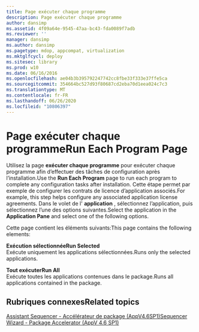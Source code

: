 ```yaml
---
title: Page exécuter chaque programme
description: Page exécuter chaque programme
author: dansimp
ms.assetid: 4f09a64e-9545-47aa-bc43-fda0089f7adb
ms.reviewer: ''
manager: dansimp
ms.author: dansimp
ms.pagetype: mdop, appcompat, virtualization
ms.mktglfcycl: deploy
ms.sitesec: library
ms.prod: w10
ms.date: 06/16/2016
ms.openlocfilehash: ae04b3b395792247742cc8fbe33f333e37ffe5ca
ms.sourcegitcommit: 354664bc527d93f80687cd2eba70d1eea024c7c3
ms.translationtype: MT
ms.contentlocale: fr-FR
ms.lasthandoff: 06/26/2020
ms.locfileid: "10806397"
---
```

# <span data-ttu-id="feb93-103">Page exécuter chaque programme</span><span class="sxs-lookup"><span data-stu-id="feb93-103">Run Each Program Page</span></span>


<span data-ttu-id="feb93-104">Utilisez la page **exécuter chaque programme** pour exécuter chaque programme afin d’effectuer des tâches de configuration après l’installation.</span><span class="sxs-lookup"><span data-stu-id="feb93-104">Use the **Run Each Program** page to run each program to complete any configuration tasks after installation.</span></span> <span data-ttu-id="feb93-105">Cette étape permet par exemple de configurer les contrats de licence d’application associés.</span><span class="sxs-lookup"><span data-stu-id="feb93-105">For example, this step helps configure any associated application license agreements.</span></span> <span data-ttu-id="feb93-106">Dans le volet de l' **application** , sélectionnez l’application, puis sélectionnez l’une des options suivantes.</span><span class="sxs-lookup"><span data-stu-id="feb93-106">Select the application in the **Application Pane** and select one of the following options.</span></span>

<span data-ttu-id="feb93-107">Cette page contient les éléments suivants:</span><span class="sxs-lookup"><span data-stu-id="feb93-107">This page contains the following elements:</span></span>

<a href="" id="run-selected"></a>**<span data-ttu-id="feb93-108">Exécution sélectionnée</span><span class="sxs-lookup"><span data-stu-id="feb93-108">Run Selected</span></span>**  
<span data-ttu-id="feb93-109">Exécute uniquement les applications sélectionnées.</span><span class="sxs-lookup"><span data-stu-id="feb93-109">Runs only the selected applications.</span></span>

<a href="" id="run-all"></a>**<span data-ttu-id="feb93-110">Tout exécuter</span><span class="sxs-lookup"><span data-stu-id="feb93-110">Run All</span></span>**  
<span data-ttu-id="feb93-111">Exécute toutes les applications contenues dans le package.</span><span class="sxs-lookup"><span data-stu-id="feb93-111">Runs all applications contained in the package.</span></span>

## <span data-ttu-id="feb93-112">Rubriques connexes</span><span class="sxs-lookup"><span data-stu-id="feb93-112">Related topics</span></span>


[<span data-ttu-id="feb93-113">Assistant Sequencer - Accélérateur de package (AppV4.6SP1)</span><span class="sxs-lookup"><span data-stu-id="feb93-113">Sequencer Wizard - Package Accelerator (AppV 4.6 SP1)</span></span>](sequencer-wizard---package-accelerator--appv-46-sp1-.md)

 

 





